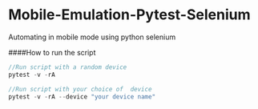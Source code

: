 # Mobile-Emulation-Pytest-Selenium
Automating in mobile mode using python selenium

####How to run the script

```javascript
//Run script with a random device
pytest -v -rA

//Run script with your choice of  device
pytest -v -rA --device "your device name"
```